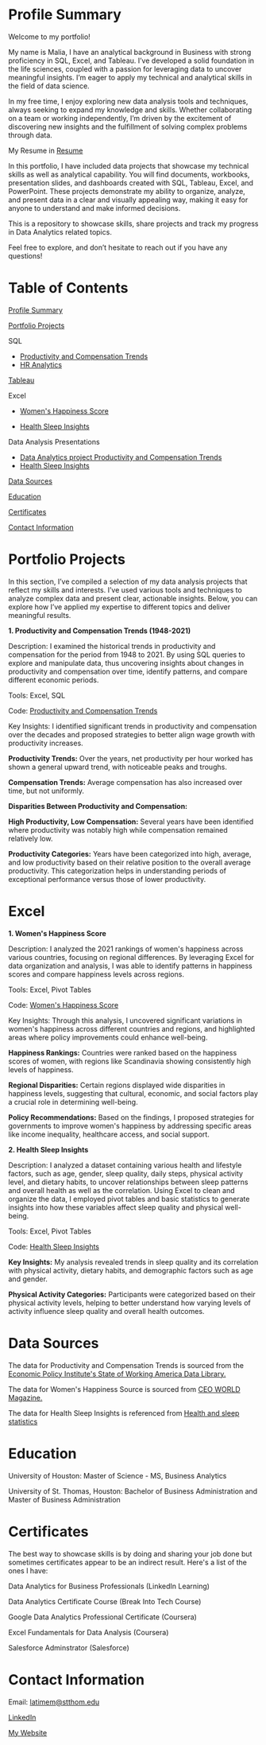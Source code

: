 # Profile Summary

Welcome to my portfolio!

My name is Malia, I have an analytical background in Business with strong proficiency in SQL, Excel, and Tableau. I’ve developed a solid foundation in the life sciences, coupled with a passion for leveraging data to uncover meaningful insights. I’m eager to apply my technical and analytical skills in the field of data science. 

In my free time, I enjoy exploring new data analysis tools and techniques, always seeking to expand my knowledge and skills. Whether collaborating on a team or working independently, I’m driven by the excitement of discovering new insights and the fulfillment of solving complex problems through data.

My Resume in [Resume](https://github.com/Maliacarolinee/SQL/blob/main/Resume.pdf)

In this portfolio, I have included data projects that showcase my technical skills as well as analytical capability. You will find documents, workbooks, presentation slides, and dashboards created with SQL, Tableau, Excel, and PowerPoint. These projects demonstrate my ability to organize, analyze, and present data in a clear and visually appealing way, making it easy for anyone to understand and make informed decisions.

This is a repository to showcase skills, share projects and track my progress in Data Analytics related topics.

Feel free to explore, and don’t hesitate to reach out if you have any questions!

# Table of Contents

[Profile Summary](https://github.com/Maliacarolinee/SQL/blob/main/README.md#profile-summary)

[Portfolio Projects](https://github.com/Maliacarolinee/SQL/blob/main/README.md#Portfolio-projects)

SQL
- [Productivity and Compensation Trends](https://github.com/Maliacarolinee/SQL/blob/main/Productivity%20and%20Compensation%20Trends%20(1948-2021).sql)
- [HR Analytics](https://github.com/Maliacarolinee/SQL/blob/main/HR%20Analytics.sql)

[Tableau](https://public.tableau.com/app/profile/malia.latimer)

Excel

- [Women's Happiness Score](https://github.com/Maliacarolinee/Data-Analyst-Portfolio/blob/main/2021%20Womens%20Happiness%20Rankings%20by%20Country%20Dataset.xlsx)

- [Health Sleep Insights](https://github.com/Maliacarolinee/Data-Analyst-Portfolio/blob/main/Health%20Sleep%20Insights.xlsx)

Data Analysis Presentations
- [Data Analytics project Productivity and Compensation Trends](https://github.com/Maliacarolinee/SQL/blob/main/Data%20Analytics%20project%20Productivity%20and%20Compensation%20Trends.pdf)
- [Health Sleep Insights](fakeurl.com)

[Data Sources](https://github.com/Maliacarolinee/SQL/blob/main/README.md#Data-sources)

[Education](https://github.com/Maliacarolinee/SQL/blob/main/README.md#education)

[Certificates](https://github.com/Maliacarolinee/SQL/blob/main/README.md#certificates)

[Contact Information](https://github.com/Maliacarolinee/SQL/blob/main/README.md#Contact-information)

# Portfolio Projects

In this section, I’ve compiled a selection of my data analysis projects that reflect my skills and interests. I’ve used various tools and techniques to analyze complex data and present clear, actionable insights. Below, you can explore how I’ve applied my expertise to different topics and deliver meaningful results.

**1. Productivity and Compensation Trends (1948-2021)**


Description: I examined the historical trends in productivity and compensation for the period from 1948 to 2021. By using SQL queries to explore and manipulate data, thus uncovering insights about changes in productivity and compensation over time, identify patterns, and compare different economic periods.


Tools: Excel, SQL

Code: [Productivity and Compensation Trends](https://github.com/Maliacarolinee/SQL/blob/main/Productivity%20and%20Compensation%20Trends%20(1948-2021).sql)


Key Insights: I identified significant trends in productivity and compensation over the decades and proposed strategies to better align wage growth with productivity increases.

**Productivity Trends:** Over the years, net productivity per hour worked has shown a general upward trend, with noticeable peaks and troughs. 

**Compensation Trends:** Average compensation has also increased over time, but not uniformly. 


**Disparities Between Productivity and Compensation:** 

**High Productivity, Low Compensation:** Several years have been identified where productivity was notably high while compensation remained relatively low. 

**Productivity Categories:** Years have been categorized into high, average, and low productivity based on their relative position to the overall average productivity. This categorization helps in understanding periods of exceptional performance versus those of lower productivity. 



# Excel

**1. Women's Happiness Score**

Description: I analyzed the 2021 rankings of women's happiness across various countries, focusing on regional differences. By leveraging Excel for data organization and analysis, I was able to identify patterns in happiness scores and compare happiness levels across regions.


Tools: Excel, Pivot Tables

Code: [Women's Happiness Score](https://github.com/Maliacarolinee/Data-Analyst-Portfolio/blob/main/2021%20Womens%20Happiness%20Rankings%20by%20Country%20Dataset.xlsx)

Key Insights: Through this analysis, I uncovered significant variations in women's happiness across different countries and regions, and highlighted areas where policy improvements could enhance well-being.

**Happiness Rankings:** Countries were ranked based on the happiness scores of women, with regions like Scandinavia showing consistently high levels of happiness. 

**Regional Disparities:** Certain regions displayed wide disparities in happiness levels, suggesting that cultural, economic, and social factors play a crucial role in determining well-being.


**Policy Recommendations:** Based on the findings, I proposed strategies for governments to improve women's happiness by addressing specific areas like income inequality, healthcare access, and social support.

**2. Health Sleep Insights**

Description: I analyzed a dataset containing various health and lifestyle factors, such as age, gender, sleep quality, daily steps, physical activity level, and dietary habits, to uncover relationships between sleep patterns and overall health as well as the correlation. Using Excel to clean and organize the data, I employed pivot tables and basic statistics to generate insights into how these variables affect sleep quality and physical well-being.

Tools: Excel, Pivot Tables

Code: [Health Sleep Insights](https://github.com/Maliacarolinee/Data-Analyst-Portfolio/blob/main/Health%20Sleep%20Insights.xlsx)

**Key Insights:** My analysis revealed trends in sleep quality and its correlation with physical activity, dietary habits, and demographic factors such as age and gender.

**Physical Activity Categories:** Participants were categorized based on their physical activity levels, helping to better understand how varying levels of activity influence sleep quality and overall health outcomes.

# Data Sources

The data for Productivity and Compensation Trends is sourced from the [Economic Policy Institute's State of Working America Data Library.](https://www.epi.org/data/) 

The data for Women's Happiness Source is sourced from [CEO WORLD Magazine.](https://ceoworld.biz/2021/06/11/the-worlds-best-countries-for-women-2021/)

The data for Health Sleep Insights is referenced from [Health and sleep statistics](https://www.kaggle.com/datasets/hanaksoy/health-and-sleep-statistics/data)

# Education

University of Houston: Master of Science - MS, Business Analytics


University of St. Thomas, Houston: Bachelor of Business Administration and Master of Business Administration

# Certificates

The best way to showcase skills is by doing and sharing your job done but sometimes certificates appear to be an indirect result. Here's a list of the ones I have:



Data Analytics for Business Professionals (LinkedIn Learning)

Data Analytics Certificate Course (Break Into Tech Course)

Google Data Analytics Professional Certificate (Coursera)

Excel Fundamentals for Data Analysis (Coursera)

Salesforce Adminstrator (Salesforce)


# Contact Information

Email: latimem@stthom.edu

[LinkedIn](https://www.linkedin.com/in/malia-c-latimer/)

[My Website](https://linktr.ee/maliacarolinee)

